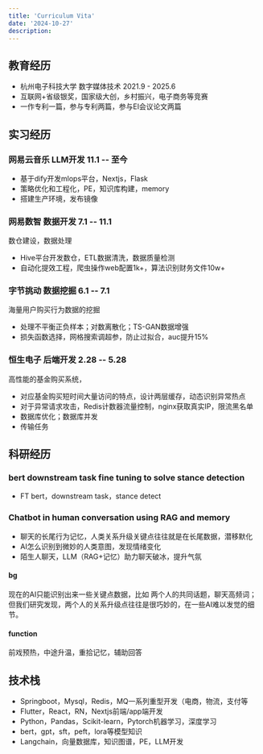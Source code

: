 ```yaml
---
title: 'Curriculum Vita'
date: '2024-10-27'
description: 
---
```


## 教育经历
- 杭州电子科技大学 数字媒体技术 2021.9 - 2025.6
- 互联网+省级银奖，国家级大创，乡村振兴，电子商务等竞赛
- 一作专利一篇，参与专利两篇，参与EI会议论文两篇

## 实习经历
### 网易云音乐 LLM开发 11.1 -- 至今
- 基于dify开发mlops平台，Nextjs，Flask
- 策略优化和工程化，PE，知识库构建，memory
- 搭建生产环境，发布镜像
### 网易数智  数据开发 7.1 -- 11.1
数仓建设，数据处理
- Hive平台开发数仓，ETL数据清洗，数据质量检测
- 自动化提效工程，爬虫操作web配置1k+，算法识别财务文件10w+
### 字节挑动 数据挖掘 6.1 --  7.1
海量用户购买行为数据的挖掘
- 处理不平衡正负样本；对数离散化；TS-GAN数据增强
- 损失函数选择，网格搜索调超参，防止过拟合，auc提升15%
### 恒生电子 后端开发 2.28 -- 5.28
高性能的基金购买系统，
- 对应基金购买短时间大量访问的特点，设计两层缓存，动态识别异常热点
- 对于异常请求攻击，Redis计数器流量控制，nginx获取真实IP，限流黑名单
- 数据库优化；数据库并发
- 传输任务
## 科研经历
### bert downstream task fine tuning to solve stance detection
- FT bert，downstream task，stance detect
### Chatbot in human conversation using RAG and memory  
- 聊天的长尾行为记忆，人类关系升级关键点往往就是在长尾数据，潜移默化
- AI怎么识别到微妙的人类意图，发现情绪变化
- 陌生人聊天，LLM（RAG+记忆）助力聊天破冰，提升气氛
#### bg
现在的AI只能识别出来一些关键点数据，比如 两个人的共同话题，聊天高频词；但我们研究发现，两个人的关系升级点往往是很巧妙的，在一些AI难以发觉的细节。
#### function
前戏预热，中途升温，重拾记忆，辅助回答
## 技术栈
- Springboot，Mysql，Redis，MQ一系列重型开发（电商，物流，支付等
- Flutter，React，RN，Nextjs前端/app端开发
- Python，Pandas，Scikit-learn，Pytorch机器学习，深度学习
- bert，gpt，sft，peft，lora等模型知识
- Langchain，向量数据库，知识图谱，PE，LLM开发
